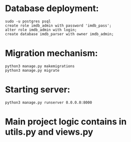 # Database deployment:

`sudo -u postgres psql`  
`create role imdb_admin with password 'imdb_pass';`  
`alter role imdb_admin with login;`  
`create database imdb_parser with owner imdb_admin;`

# Migration mechanism:
`python3 manage.py makemigrations`  
`python3 manage.py migrate`

# Starting server:
`python3 manage.py runserver 0.0.0.0:8000`

# Main project logic contains in utils.py and views.py
